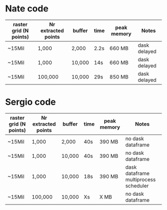 
# Nate code
| raster grid (N points) | Nr extracted points | buffer | time | peak memory | Notes |
| - | - | - | - | - | - |
| ~15Mil | 1,000 | 2,000 | 2.2s | 660 MB | dask delayed | 
| ~15Mil | 1,000 | 10,000 | 14s | 660 MB | dask delayed |
| ~15Mil | 100,000 | 10,000 | 29s | 850 MB | dask delayed |

# Sergio code
| raster grid (N points) | Nr extracted points | buffer | time | peak memory | Notes |
| - | - | - | - | - | - |
| ~15Mil | 1,000 | 2,000 | 40s | 390 MB | no dask dataframe |
| ~15Mil | 1,000 | 10,000 | 40s | 390 MB | no dask dataframe |
| ~15Mil | 1,000 | 10,000 | 18s | 390 MB | dask dataframe multiprocess scheduler |
| ~15Mil | 100,000 | 10,000 | Xs | X MB | no dask dataframe |